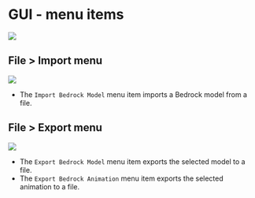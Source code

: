 # GUI - menu items

![](/img/gui/menu_items.png)

## File > Import menu

![](/img/gui/menu_import.png)

- The `Import Bedrock Model` menu item imports a Bedrock model from a file.

## File > Export menu

![](/img/gui/menu_export.png)

- The `Export Bedrock Model` menu item exports the selected model to a file.
- The `Export Bedrock Animation` menu item exports the selected animation to a file.
